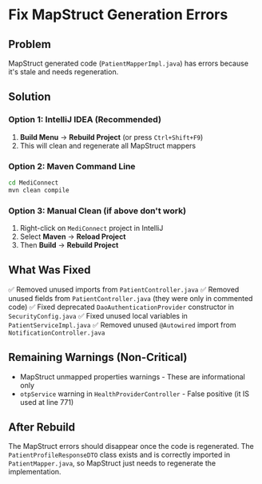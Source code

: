 # Fix MapStruct Generation Errors

## Problem
MapStruct generated code (`PatientMapperImpl.java`) has errors because it's stale and needs regeneration.

## Solution

### Option 1: IntelliJ IDEA (Recommended)
1. **Build Menu** → **Rebuild Project** (or press `Ctrl+Shift+F9`)
2. This will clean and regenerate all MapStruct mappers

### Option 2: Maven Command Line
```bash
cd MediConnect
mvn clean compile
```

### Option 3: Manual Clean (if above don't work)
1. Right-click on `MediConnect` project in IntelliJ
2. Select **Maven** → **Reload Project**
3. Then **Build** → **Rebuild Project**

## What Was Fixed
✅ Removed unused imports from `PatientController.java`
✅ Removed unused fields from `PatientController.java` (they were only in commented code)
✅ Fixed deprecated `DaoAuthenticationProvider` constructor in `SecurityConfig.java`
✅ Fixed unused local variables in `PatientServiceImpl.java`
✅ Removed unused `@Autowired` import from `NotificationController.java`

## Remaining Warnings (Non-Critical)
- MapStruct unmapped properties warnings - These are informational only
- `otpService` warning in `HealthProviderController` - False positive (it IS used at line 771)

## After Rebuild
The MapStruct errors should disappear once the code is regenerated. The `PatientProfileResponseDTO` class exists and is correctly imported in `PatientMapper.java`, so MapStruct just needs to regenerate the implementation.

